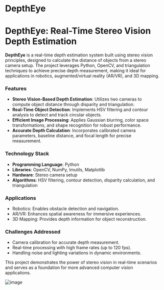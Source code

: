 # DepthEye
# DepthEye: Real-Time Stereo Vision Depth Estimation  

**DepthEye** is a real-time depth estimation system built using stereo vision principles, designed to calculate the distance of objects from a stereo camera setup. The project leverages Python, OpenCV, and triangulation techniques to achieve precise depth measurement, making it ideal for applications in robotics, augmented/virtual reality (AR/VR), and 3D mapping.  

### Features  
- **Stereo Vision-Based Depth Estimation**: Utilizes two cameras to compute object distance through disparity and triangulation.  
- **Real-Time Object Detection**: Implements HSV filtering and contour analysis to detect and track circular objects.  
- **Efficient Image Processing**: Applies Gaussian blurring, color space transformations, and shape recognition for robust performance.  
- **Accurate Depth Calculation**: Incorporates calibrated camera parameters, baseline distance, and focal length for precise measurement.  

### Technology Stack  
- **Programming Language**: Python  
- **Libraries**: OpenCV, NumPy, Imutils, Matplotlib  
- **Hardware**: Stereo camera setup  
- **Algorithms**: HSV filtering, contour detection, disparity calculation, and triangulation  

### Applications  
- Robotics: Enables obstacle detection and navigation.  
- AR/VR: Enhances spatial awareness for immersive experiences.  
- 3D Mapping: Provides depth information for object reconstruction.  

### Challenges Addressed  
- Camera calibration for accurate depth measurement.  
- Real-time processing with high frame rates (up to 120 fps).  
- Handling noise and lighting variations in dynamic environments.  

This project demonstrates the power of stereo vision in real-time scenarios and serves as a foundation for more advanced computer vision applications.  

 ![image](https://github.com/user-attachments/assets/3beb6357-ebae-4dad-8b51-0197ba7f29ef)
